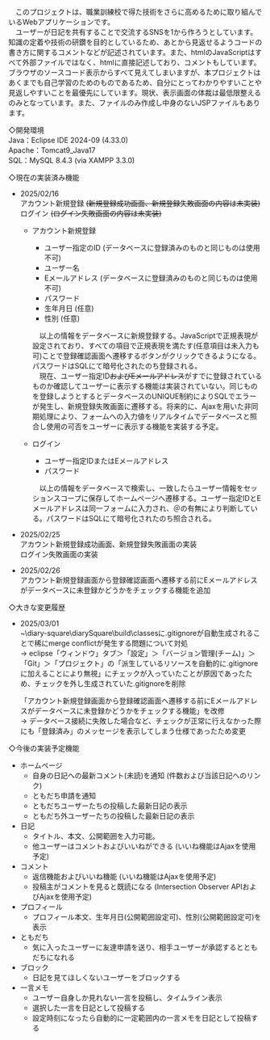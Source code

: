 　このプロジェクトは、職業訓練校で得た技術をさらに高めるために取り組んでいるWebアプリケーションです。  
　ユーザーが日記を共有することで交流するSNSを1から作ろうとしています。知識の定着や技術の研鑽を目的としているため、あとから見返せるようコードの書き方に関するコメントなどが記述されています。また、htmlのJavaScriptはすべて外部ファイルではなく、htmlに直接記述しており、コメントもしています。ブラウザのソースコード表示からすべて見えてしまいますが、本プロジェクトはあくまでも自己学習のためのものであるため、自分にとってわかりやすいことや見返しやすいことを最優先にしています。現状、表示画面の体裁は最低限整えるのみとなっています。また、ファイルのみ作成し中身のないJSPファイルもあります。  
  
◇開発環境  
 Java：Eclipse IDE 2024-09 (4.33.0)  
 Apache：Tomcat9_Java17  
 SQL：MySQL 8.4.3 (via XAMPP 3.3.0)  
  
◇現在の実装済み機能  

- 2025/02/16  
  アカウント新規登録 ~~(新規登録成功画面、新規登録失敗画面の内容は未実装)~~  
  ログイン ~~(ログイン失敗画面の内容は未実装)~~  
  
  - アカウント新規登録  
    - ユーザー指定のID (データベースに登録済みのものと同じものは使用不可)  
    - ユーザー名  
    - Eメールアドレス (データベースに登録済みのものと同じものは使用不可)  
    - パスワード  
    - 生年月日 (任意)  
    - 性別 (任意)  

    　以上の情報をデータベースに新規登録する。JavaScriptで正規表現が設定されており、すべての項目で正規表現を満たす(任意項目は未入力も可)ことで登録確認画面へ遷移するボタンがクリックできるようになる。パスワードはSQLにて暗号化されたのち登録される。  
    　現在、ユーザー指定ID~~およびEメールアドレス~~がすでに登録されているものか確認してユーザーに表示する機能は実装されていない。同じものを登録しようとするとデータベースのUNIQUE制約によりSQLでエラーが発生し、新規登録失敗画面に遷移する。将来的に、Ajaxを用いた非同期処理により、フォームへの入力値をリアルタイムでデータベースと照合し使用の可否をユーザーに表示する機能を実装する予定。  
  
  - ログイン  
    - ユーザー指定IDまたはEメールアドレス  
    - パスワード

    　以上の情報をデータベースで検索し、一致したらユーザー情報をセッションスコープに保存してホームページへ遷移する。ユーザー指定IDとEメールアドレスは同一フォームに入力され、＠の有無により判断している。パスワードはSQLにて暗号化されたのち照合される。  

- 2025/02/25  
  アカウント新規登録成功画面、新規登録失敗画面の実装  
  ログイン失敗画面の実装
  
- 2025/02/26  
  アカウント新規登録画面から登録確認画面へ遷移する前にEメールアドレスがデータベースに未登録かどうかをチェックする機能を追加

◇大きな変更履歴  

- 2025/03/01  
  ~\diary-square\diarySquare\build\classesに.gitignoreが自動生成されることで稀にmerge conflictが発生する問題について対処  
  → eclipse「ウィンドウ」タブ＞「設定」＞「バージョン管理(チーム)」＞「Git」＞「プロジェクト」の「派生しているリソースを自動的に.gitignoreに加えることにより無視」にチェックが入っていたことが原因であったため、チェックを外し生成されていた.gitignoreを削除  
  
  「アカウント新規登録画面から登録確認画面へ遷移する前にEメールアドレスがデータベースに未登録かどうかをチェックする機能」を改修  
  → データベース接続に失敗した場合など、チェックが正常に行えなかった際にも「登録済み」のメッセージを表示してしまう仕様であったため変更  
  
◇今後の実装予定機能  

  - ホームページ  
    - 自身の日記への最新コメント(未読)を通知 (件数および当該日記へのリンク)  
    - ともだち申請を通知  
    - ともだちユーザーたちの投稿した最新日記の表示  
    - ともだち外ユーザーたちの投稿した最新日記の表示  
  - 日記  
    - タイトル、本文、公開範囲を入力可能。  
    - 他ユーザーはコメントおよびいいねができる (いいね機能はAjaxを使用予定)  
  - コメント  
    - 返信機能およびいいね機能 (いいね機能はAjaxを使用予定)  
    - 投稿主がコメントを見ると既読になる (Intersection Observer APIおよびAjaxを使用予定)  
  - プロフィール  
    - プロフィール本文、生年月日(公開範囲設定可)、性別(公開範囲設定可)を表示  
  - ともだち  
    - 気に入ったユーザーに友達申請を送り、相手ユーザーが承認するとともだちになれる  
  - ブロック  
    - 日記を見てほしくないユーザーをブロックする  
  - 一言メモ  
    - ユーザー自身しか見れない一言を投稿し、タイムライン表示  
    - 選択した一言を日記として投稿する  
    - 設定時刻になったら自動的に一定範囲内の一言メモを日記として投稿する  
